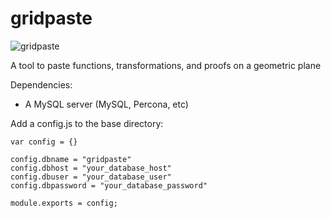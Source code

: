 gridpaste
=========

![gridpaste](http://i.imgur.com/SgA43Vu.png) 

A tool to paste functions, transformations, and proofs on a geometric plane

Dependencies:
- A MySQL server (MySQL, Percona, etc)

Add a config.js to the base directory:
```
var config = {}

config.dbname = "gridpaste"
config.dbhost = "your_database_host"
config.dbuser = "your_database_user"
config.dbpassword = "your_database_password"

module.exports = config;
```

